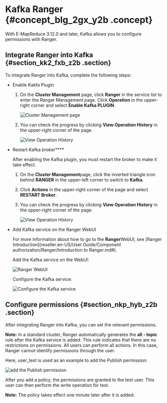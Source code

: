 # Kafka Ranger {#concept_blg_2gx_y2b .concept}

With E-MapReduce 3.12.0 and later, Kafka allows you to configure permissions with Ranger.

## Integrate Ranger into Kafka {#section_kk2_fxb_z2b .section}

To integrate Ranger into Kafka, complete the following steps:

-   Enable Kakfa Plugin
    1.  On the **Cluster Management** page, click **Ranger** in the service list to enter the Ranger Management page. Click **Operation** in the upper-right corner and select **Enable Kafka PLUGIN**.

        ![Cluster Management page](http://static-aliyun-doc.oss-cn-hangzhou.aliyuncs.com/assets/img/17899/154770945110838_en-US.png)

    2.  You can check the progress by clicking **View Operation History** in the upper-right corner of the page.

        ![View Operation History](http://static-aliyun-doc.oss-cn-hangzhou.aliyuncs.com/assets/img/17899/154770945110839_en-US.png)

-   Restart Kafka broker****

    After enabling the Kafka plugin, you must restart the broker to make it take effect.

    1.  On the **Cluster Management**page, click the inverted triangle icon behind **RANGER** in the upper-left corner to switch to **Kafka**.
    2.  Click **Actions** in the upper-right corner of the page and select **RESTART Broker**.
    3.  You can check the progress by clicking **View Operation History** in the upper-right corner of the page.

        ![View Operation History](http://static-aliyun-doc.oss-cn-hangzhou.aliyuncs.com/assets/img/17899/154770945110840_en-US.png)

-   Add Kafka service on the Ranger WebUI

    For more information about how to go to the **Ranger**WebUI, see [Ranger Introduction](reseller.en-US/User Guide/Component authorization/Ranger/Introduction to Ranger.md#).

    Add the Kafka service on the WebUI:

    ![Ranger WebUI](http://static-aliyun-doc.oss-cn-hangzhou.aliyuncs.com/assets/img/17899/154770945110841_en-US.png)

    Configure the Kafka service:

    ![Configure the Kafka service](http://static-aliyun-doc.oss-cn-hangzhou.aliyuncs.com/assets/img/17899/154770945210842_en-US.png)


## Configure permissions {#section_nkp_hyb_z2b .section}

After integrating Ranger into Kafka, you can set the relevant permissions.

**Note:** In a standard cluster, Ranger automatically generates the **all - topic** rule after the Kafka service is added. This rule indicates that there are no restrictions on permissions. All users can perform all actions. In this case, Ranger cannot identify permissions through the user.

Here, user\_test is used as an example to add the Publish permission:

![add the Publish permission](http://static-aliyun-doc.oss-cn-hangzhou.aliyuncs.com/assets/img/17899/154770945210843_en-US.png)

After you add a policy, the permissions are granted to the test user. This user can then perform the write operation for test.

**Note:** The policy takes effect one minute later after it is added.

